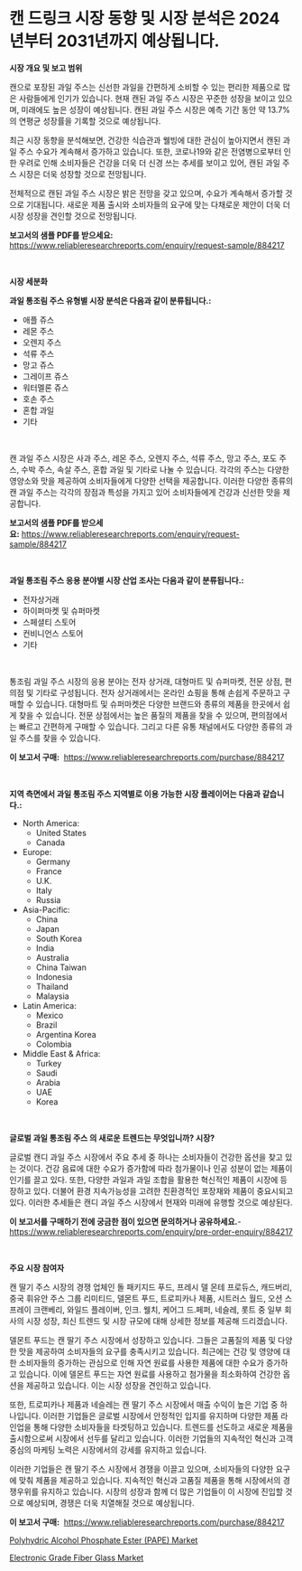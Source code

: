 <p><h1>캔 드링크 시장 동향 및 시장 분석은 2024년부터 2031년까지 예상됩니다.</h1></p><p><strong>시장 개요 및 보고 범위</strong></p>
<p><p>캔으로 포장된 과일 주스는 신선한 과일을 간편하게 소비할 수 있는 편리한 제품으로 많은 사람들에게 인기가 있습니다. 현재 캔된 과일 주스 시장은 꾸준한 성장을 보이고 있으며, 미래에도 높은 성장이 예상됩니다. 캔된 과일 주스 시장은 예측 기간 동안 약 13.7%의 연평균 성장률을 기록할 것으로 예상됩니다.</p><p>최근 시장 동향을 분석해보면, 건강한 식습관과 웰빙에 대한 관심이 높아지면서 캔된 과일 주스 수요가 계속해서 증가하고 있습니다. 또한, 코로나19와 같은 전염병으로부터 인한 우려로 인해 소비자들은 건강을 더욱 더 신경 쓰는 추세를 보이고 있어, 캔된 과일 주스 시장은 더욱 성장할 것으로 전망됩니다.</p><p>전체적으로 캔된 과일 주스 시장은 밝은 전망을 갖고 있으며, 수요가 계속해서 증가할 것으로 기대됩니다. 새로운 제품 출시와 소비자들의 요구에 맞는 다채로운 제안이 더욱 더 시장 성장을 견인할 것으로 전망됩니다.</p></p>
<p><strong>보고서의 샘플 PDF를 받으세요:</strong> <a href="https://www.reliableresearchreports.com/enquiry/request-sample/884217">https://www.reliableresearchreports.com/enquiry/request-sample/884217</a></p>
<p>&nbsp;</p>
<p><strong>시장 세분화</strong></p>
<p><strong>과일 통조림 주스 유형별 시장 분석은 다음과 같이 분류됩니다.:</strong></p>
<p><ul><li>애플 쥬스</li><li>레몬 주스</li><li>오렌지 주스</li><li>석류 주스</li><li>망고 쥬스</li><li>그레이프 쥬스</li><li>워터멜론 쥬스</li><li>호손 주스</li><li>혼합 과일</li><li>기타</li></ul></p>
<p>&nbsp;</p>
<p><p>캔 과일 주스 시장은 사과 주스, 레몬 주스, 오렌지 주스, 석류 주스, 망고 주스, 포도 주스, 수박 주스, 속살 주스, 혼합 과일 및 기타로 나눌 수 있습니다. 각각의 주스는 다양한 영양소와 맛을 제공하여 소비자들에게 다양한 선택을 제공합니다. 이러한 다양한 종류의 캔 과일 주스는 각각의 장점과 특성을 가지고 있어 소비자들에게 건강과 신선한 맛을 제공합니다.</p></p>
<p><strong>보고서의 샘플 PDF를 받으세요:</strong>&nbsp;<a href="https://www.reliableresearchreports.com/enquiry/request-sample/884217">https://www.reliableresearchreports.com/enquiry/request-sample/884217</a></p>
<p>&nbsp;</p>
<p><strong> 과일 통조림 주스 응용 분야별 시장 산업 조사는 다음과 같이 분류됩니다.:</strong></p>
<p><ul><li>전자상거래</li><li>하이퍼마켓 및 슈퍼마켓</li><li>스페셜티 스토어</li><li>컨비니언스 스토어</li><li>기타</li></ul></p>
<p>&nbsp;</p>
<p><p>통조림 과일 주스 시장의 응용 분야는 전자 상거래, 대형마트 및 슈퍼마켓, 전문 상점, 편의점 및 기타로 구성됩니다. 전자 상거래에서는 온라인 쇼핑을 통해 손쉽게 주문하고 구매할 수 있습니다. 대형마트 및 슈퍼마켓은 다양한 브랜드와 종류의 제품을 한곳에서 쉽게 찾을 수 있습니다. 전문 상점에서는 높은 품질의 제품을 찾을 수 있으며, 편의점에서는 빠르고 간편하게 구매할 수 있습니다. 그리고 다른 유통 채널에서도 다양한 종류의 과일 주스를 찾을 수 있습니다.</p></p>
<p><strong>이 보고서 구매:</strong>&nbsp; <a href="https://www.reliableresearchreports.com/purchase/884217">https://www.reliableresearchreports.com/purchase/884217</a></p>
<p>&nbsp;</p>
<p><strong>지역 측면에서 과일 통조림 주스 지역별로 이용 가능한 시장 플레이어는 다음과 같습니다.:</strong></p>
<p><ul>
    <li>
        North America:
        <ul>
            <li>United States</li>
            <li>Canada</li>
        </ul>
    </li>
    <li>
        Europe:
        <ul>
            <li>Germany</li>
            <li>France</li>
            <li>U.K.</li>
            <li>Italy</li>
            <li>Russia</li>
        </ul>
    </li>
    <li>
        Asia-Pacific:
        <ul>
            <li>China</li>
            <li>Japan</li>
            <li>South Korea</li>
            <li>India</li>
            <li>Australia</li>
            <li>China Taiwan</li>
            <li>Indonesia</li>
            <li>Thailand</li>
            <li>Malaysia</li>
        </ul>
    </li>
    <li>
        Latin America:
        <ul>
            <li>Mexico</li>
            <li>Brazil</li>
            <li>Argentina Korea</li>
            <li>Colombia</li>
        </ul>
    </li>
    <li>
        Middle East & Africa:
        <ul>
            <li>Turkey</li>
            <li>Saudi</li>
            <li>Arabia</li>
            <li>UAE</li>
            <li>Korea</li>
        </ul>
    </li>
    </ul></p>
<p>&nbsp;</p>
<p><strong>글로벌 과일 통조림 주스 의 새로운 트렌드는 무엇입니까? 시장?</strong></p>
<p><p>글로벌 캔디 과일 주스 시장에서 주요 추세 중 하나는 소비자들이 건강한 옵션을 찾고 있는 것이다. 건강 음료에 대한 수요가 증가함에 따라 첨가물이나 인공 성분이 없는 제품이 인기를 끌고 있다. 또한, 다양한 과일과 과일 조합을 활용한 혁신적인 제품이 시장에 등장하고 있다. 더불어 환경 지속가능성을 고려한 친환경적인 포장재와 제품이 중요시되고 있다. 이러한 추세들은 캔디 과일 주스 시장에서 현재와 미래에 유행할 것으로 예상된다.</p></p>
<p><strong>이 보고서를 구매하기 전에 궁금한 점이 있으면 문의하거나 공유하세요.</strong>- <a href="https://www.reliableresearchreports.com/enquiry/pre-order-enquiry/884217">https://www.reliableresearchreports.com/enquiry/pre-order-enquiry/884217</a></p>
<p>&nbsp;</p>
<p><strong>주요 시장 참여자</strong></p>
<p><p>캔 딸기 주스 시장의 경쟁 업체인 돌 패키지드 푸드, 프레시 델 몬테 프로듀스, 캐드버리, 중국 휘유안 주스 그룹 리미티드, 델몬트 푸드, 트로피카나 제품, 시트러스 월드, 오션 스프레이 크랜베리, 와일드 플레이버, 인크. 웰치, 케어그 드.페퍼, 네슬레, 롯트 중 일부 회사의 시장 성장, 최신 트렌드 및 시장 규모에 대해 상세한 정보를 제공해 드리겠습니다. </p><p>델몬트 푸드는 캔 딸기 주스 시장에서 성장하고 있습니다. 그들은 고품질의 제품 및 다양한 맛을 제공하여 소비자들의 요구를 충족시키고 있습니다. 최근에는 건강 및 영양에 대한 소비자들의 증가하는 관심으로 인해 자연 원료를 사용한 제품에 대한 수요가 증가하고 있습니다. 이에 델몬트 푸드는 자연 원료를 사용하고 첨가물을 최소화하여 건강한 옵션을 제공하고 있습니다. 이는 시장 성장을 견인하고 있습니다. </p><p>또한, 트로피카나 제품과 네슬레는 캔 딸기 주스 시장에서 매출 수익이 높은 기업 중 하나입니다. 이러한 기업들은 글로벌 시장에서 안정적인 입지를 유지하며 다양한 제품 라인업을 통해 다양한 소비자들을 타겟팅하고 있습니다. 트렌드를 선도하고 새로운 제품을 출시함으로써 시장에서 선두를 달리고 있습니다. 이러한 기업들의 지속적인 혁신과 고객 중심의 마케팅 노력은 시장에서의 강세를 유지하고 있습니다. </p><p>이러한 기업들은 캔 딸기 주스 시장에서 경쟁을 이끌고 있으며, 소비자들의 다양한 요구에 맞춰 제품을 제공하고 있습니다. 지속적인 혁신과 고품질 제품을 통해 시장에서의 경쟁우위를 유지하고 있습니다. 시장의 성장과 함께 더 많은 기업들이 이 시장에 진입할 것으로 예상되며, 경쟁은 더욱 치열해질 것으로 예상됩니다.</p></p>
<p><strong>이 보고서 구매:</strong>&nbsp;&nbsp;<a href="https://www.reliableresearchreports.com/purchase/884217">https://www.reliableresearchreports.com/purchase/884217</a></p>
<p><p><a href="https://github.com/peachesmcdowel1/Market-Research-Report-List-1/blob/main/polyhydric-alcohol-phosphate-ester-pape-market.md">Polyhydric Alcohol Phosphate Ester (PAPE) Market</a></p><p><a href="https://github.com/edytherolanlouisejk1miz0wig/Market-Research-Report-List-1/blob/main/electronic-grade-fiber-glass-market.md">Electronic Grade Fiber Glass Market</a></p></p>
